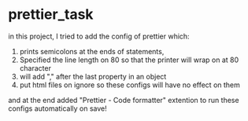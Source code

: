 # prettier_task

in this project, I tried to add the config of prettier which:

1. prints semicolons at the ends of statements,
2. Specified the line length on 80 so that the printer will wrap on at 80 character
3. will add "," after the last property in an object
4. put html files on ignore so these configs will have no effect on them

and at the end added "Prettier - Code formatter" extention to run these configs automatically on save!
